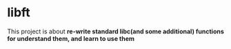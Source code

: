 # libft

This project is about **re-write standard libc(and some additional) functions for understand them, and learn to use them**
